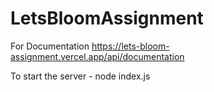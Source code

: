 # LetsBloomAssignment

For Documentation https://lets-bloom-assignment.vercel.app/api/documentation

To start the server - node index.js
